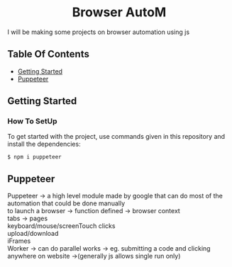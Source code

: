 <h1 align="center">Browser AutoM</h1>
I will be making some projects on browser automation using js

## Table Of Contents
- [Getting Started](#getting-started)
- [Puppeteer](#Puppeteer)

## Getting Started

### How To SetUp

To get started with the project, use commands given in this repository and install the dependencies:

```
$ npm i puppeteer
```


## Puppeteer
Puppeteer -> a high level module made by google that can do most of the automation that could be done manually<br>
to launch a browser -> function defined -> browser context<br>
tabs -> pages <br>
keyboard/mouse/screenTouch clicks <br>
upload/download <br>
iFrames <br>
Worker -> can do parallel works -> eg. submitting a code and clicking anywhere on website ->(generally js allows single run only) <br>
